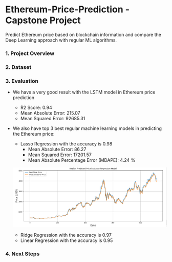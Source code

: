 # Ethereum-Price-Prediction - Capstone Project
Predict Ethereum price based on blockchain information and compare the Deep Learning approach with regular ML algorithms.

### 1. Project Overview


### 2. Dataset

### 3. Evaluation
- We have a very good result with the LSTM model in Ethereum price prediction
  - R2 Score:  0.94
  - Mean Absolute Error:  215.07
  - Mean Squared Error:  92685.31
 
- We also have top 3 best regular machine learning models in predicting the Ethereum price:
  - Lasso Regression with the accuracy is 0.98
    - Mean Absolute Error:  86.27
    - Mean Squared Error:  17201.57
    - Mean Absolute Percentage Error (MDAPE): 4.24 %
    
  ![](images/Lasso.PNG)
  
  - Ridge Regression with the accuracy is 0.97
  - Linear Regression with the accuracy is 0.95
  
### 4. Next Steps
